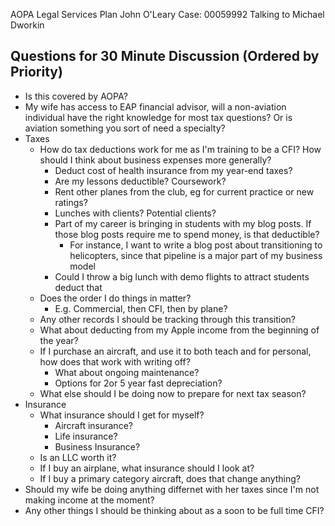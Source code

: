 AOPA Legal Services Plan John O'Leary Case: 00059992
Talking to Michael Dworkin

## Questions for 30 Minute Discussion (Ordered by Priority)
* Is this covered by AOPA?
* My wife has access to EAP financial advisor, will a non-aviation individual have the right knowledge for most tax questions? Or is aviation something you sort of need a specialty?
* Taxes
	* How do tax deductions work for me as I'm training to be a CFI? How should I think about business expenses more generally?
		*  Deduct cost of health insurance from my year-end taxes?
		*  Are my lessons deductible? Coursework? 
		* Rent other planes from the club, eg for current practice or new ratings?
		* Lunches with clients? Potential clients?
		* Part of my career is bringing in students with my blog posts. If those blog posts require me to spend money, is that deductible?
			* For instance, I want to write a blog post about transitioning to helicopters, since that pipeline is a major part of my business model
		* Could I throw a big lunch with demo flights to attract students deduct that
	* Does the order I do things in matter?
		* E.g. Commercial, then CFI, then by plane?
	* Any other records I should be tracking through this transition?
	* What about deducting from my Apple income from the beginning of the year? 
	* If I purchase an aircraft, and use it to both teach and for personal, how does that work with writing off?
		* What about ongoing maintenance? 
		* Options for 2or 5 year fast depreciation?
	* What else should I be doing now to prepare for next tax season?
* Insurance
	* What insurance should I get for myself?
		* Aircraft insurance?
		* Life insurance?
		* Business Insurance?
	* Is an LLC worth it?
	* If I buy an airplane, what insurance should I look at?
	* If I buy a primary category aircraft, does that change anything?
* Should my wife be doing anything differnet with her taxes since I'm not making income at the moment?
* Any other things I should be thinking about as a soon to be full time CFI?
